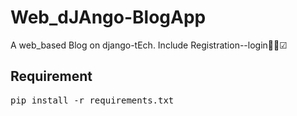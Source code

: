 # Web_dJAngo-BlogApp
A web_based Blog on django-tEch. Include Registration--login👀🚧☑
## Requirement
<pre>pip install -r requirements.txt</pre>
